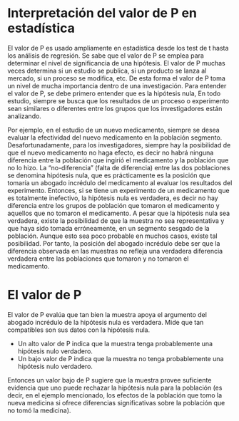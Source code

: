 # Interpretación del valor de P en estadística
El valor de P es usado ampliamente en estadística desde los test de t hasta los análisis de regresión. Se sabe que el valor de P se emplea para determinar el nivel de significancia de una hipótesis. El valor de P muchas veces determina si un estudio se publica, si un producto se lanza al mercado, si un proceso se modifica, etc.
De esta forma el valor de P toma un nivel de mucha importancia dentro de una investigación.
Para entender el valor de P, se debe primero entender que es la hipótesis nula,
En todo estudio, siempre se busca que los resultados de un proceso o experimento sean similares o diferentes entre los grupos que los investigadores están analizando. 

Por ejemplo, en el estudio de un nuevo medicamento, siempre se desea evaluar la efectividad del nuevo medicamento en la población segmento. Desafortunadamente, para los investigadores, siempre hay la posibilidad de que el nuevo medicamento no haga efecto, es decir no habrá ninguna diferencia entre la población que ingirió el medicamento y la población que no lo hizo. La “no-diferencia” (falta de diferencia) entre las dos poblaciones se denomina hipótesis nula, que es prácticamente es la posición que tomaría un abogado incrédulo del medicamento al evaluar los resultados del experimento.
Entonces, si se tiene un experimento de un medicamento que es totalmente inefectivo, la hipótesis nula es verdadera, es decir no hay diferencia entre los grupos de población que tomaron el medicamento y aquellos que no tomaron el medicamento.
A pesar que la hipótesis nula sea verdadera, existe la posibilidad de que la muestra no sea representativa y que haya sido tomada erróneamente, en un segmento sesgado de la población. Aunque esto sea poco probable en muchos casos, existe tal posibilidad. Por tanto, la posición del abogado incrédulo debe ser que la diferencia observada en las muestras no refleja una verdadera diferencia verdadera entre las poblaciones que tomaron y no tomaron el medicamento. 
# El valor de P
El valor de P evalúa que tan bien la muestra apoya el argumento del abogado incrédulo de la hipótesis nula es verdadera. Mide que tan compatibles son sus datos con la hipótesis nula.
-	Un alto valor de P indica que la muestra tenga probablemente una hipótesis nulo verdadero.
-	Un bajo valor de P indica que la muestra no tenga probablemente una hipótesis nulo verdadero.

Entonces un valor bajo de P sugiere que la muestra provee suficiente evidencia que uno puede rechazar la hipótesis nula para la población (es decir, en el ejemplo mencionado, los efectos de la población que tomo la nueva medicina si ofrece diferencias significativas sobre la población que no tomó la medicina).
